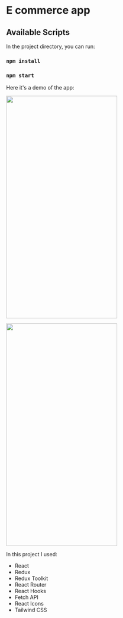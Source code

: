 # E commerce app

## Available Scripts

In the project directory, you can run:

### `npm install`

### `npm start`

Here it's a demo of the app:

<img
src="https://github.com/dogukanakin/e-commerce/blob/main/assets/1.png" width="300" height="600" />

<img
src="https://github.com/dogukanakin/e-commerce/blob/main/assets/2.png" width="300" height="600" />

In this project I used:

- React
- Redux
- Redux Toolkit
- React Router
- React Hooks
- Fetch API
- React Icons
- Tailwind CSS
